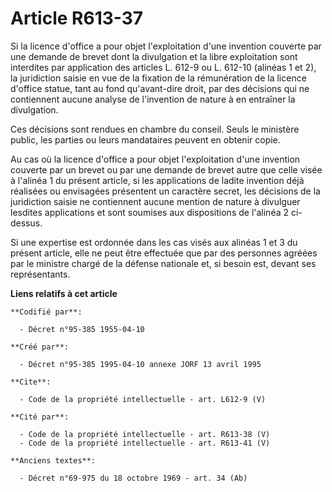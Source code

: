 # Article R613-37

Si la licence d'office a pour objet l'exploitation d'une invention couverte par une demande de brevet dont la divulgation et
la libre exploitation sont interdites par application des articles L. 612-9 ou L. 612-10 (alinéas 1 et 2), la juridiction
saisie en vue de la fixation de la rémunération de la licence d'office statue, tant au fond qu'avant-dire droit, par des
décisions qui ne contiennent aucune analyse de l'invention de nature à en entraîner la divulgation. 

Ces décisions sont rendues en chambre du conseil. Seuls le ministère public, les parties ou leurs mandataires peuvent en
obtenir copie. 

Au cas où la licence d'office a pour objet l'exploitation d'une invention couverte par un brevet ou par une demande de brevet
autre que celle visée à l'alinéa 1 du présent article, si les applications de ladite invention déjà réalisées ou envisagées
présentent un caractère secret, les décisions de la juridiction saisie ne contiennent aucune mention de nature à divulguer
lesdites applications et sont soumises aux dispositions de l'alinéa 2 ci-dessus. 

Si une expertise est ordonnée dans les cas visés aux alinéas 1 et 3 du présent article, elle ne peut être effectuée que par
des personnes agréées par le ministre chargé de la défense nationale et, si besoin est, devant ses représentants.

**Liens relatifs à cet article**

	**Codifié par**:

	  - Décret n°95-385 1955-04-10

	**Créé par**:

	  - Décret n°95-385 1995-04-10 annexe JORF 13 avril 1995

	**Cite**:

	  - Code de la propriété intellectuelle - art. L612-9 (V)

	**Cité par**:

	  - Code de la propriété intellectuelle - art. R613-38 (V)
	  - Code de la propriété intellectuelle - art. R613-41 (V)

	**Anciens textes**:

	  - Décret n°69-975 du 18 octobre 1969 - art. 34 (Ab)
